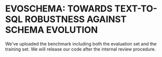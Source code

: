 # EVOSCHEMA: TOWARDS TEXT-TO-SQL ROBUSTNESS AGAINST SCHEMA EVOLUTION



We've uploaded the benchmark including both the evaluation set and the training set. We will release our code after the internal review procedure.
